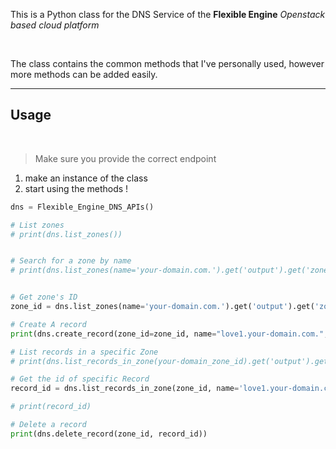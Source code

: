 
This is a Python class for the DNS Service of the **Flexible Engine** _Openstack based cloud platform_

<br>

The class contains the common methods that I've personally used, however more methods can be added easily.

---

## Usage

<br>

> Make sure you provide the correct endpoint

1. make an instance of the class
2. start using the methods !


```python
dns = Flexible_Engine_DNS_APIs()

# List zones
# print(dns.list_zones())


# Search for a zone by name
# print(dns.list_zones(name='your-domain.com.').get('output').get('zones')[0])


# Get zone's ID
zone_id = dns.list_zones(name='your-domain.com.').get('output').get('zones')[0]['id']

# Create A record
print(dns.create_record(zone_id=zone_id, name="love1.your-domain.com.", records=['192.168.1.50']))

# List records in a specific Zone
# print(dns.list_records_in_zone(your-domain_zone_id).get('output').get('recordsets'))

# Get the id of specific Record
record_id = dns.list_records_in_zone(zone_id, name='love1.your-domain.com.').get('output').get('recordsets')[0].get('id')

# print(record_id)

# Delete a record
print(dns.delete_record(zone_id, record_id))
```

